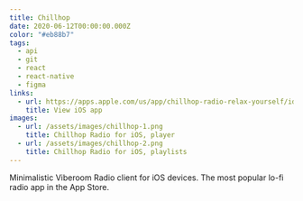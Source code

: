 ```yaml
---
title: Chillhop
date: 2020-06-12T00:00:00.000Z
color: "#eb88b7"
tags:
  - api
  - git
  - react
  - react-native
  - figma
links:
  - url: https://apps.apple.com/us/app/chillhop-radio-relax-yourself/id1479329939?mt=8
    title: View iOS app
images:
  - url: /assets/images/chillhop-1.png
    title: Chillhop Radio for iOS, player
  - url: /assets/images/chillhop-2.png
    title: Chillhop Radio for iOS, playlists
---
```

Minimalistic Viberoom Radio client for iOS devices. The most popular lo-fi radio app in the App Store.
